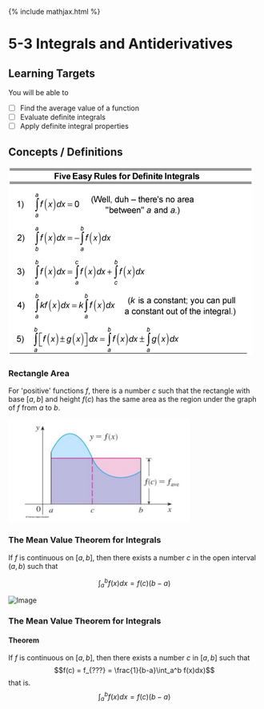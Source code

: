 {% include mathjax.html %}

# 5-3 Integrals and Antiderivatives

## Learning Targets

You will be able to
- [ ] Find the average value of a function
- [ ] Evaluate definite integrals
- [ ] Apply definite integral properties

## Concepts / Definitions

![Five Easy Rules for Definite Integrals](../assets/calculus/5-3-definite-integrals-and-antiderivatives_1.png)

### Rectangle Area

For 'positive' functions $f$, there is a number $c$ such that the rectangle with base $[a,b]$ and height $f(c)$ has the same area as the region under the graph of $f$ from $a$ to $b$.

![Rectangle under the curve](../assets/calculus/5-3-definite-integrals-and-antiderivatives_2.png)

### The Mean Value Theorem for Integrals

If $f$ is continuous on $[a,b]$, then there exists a number $c$ in the open interval $(a,b)$ such that

$$\int_a^b f(x)dx = f(c)(b-a)$$

![Image](../assets/calculus/5-3-definite-integrals-and-antiderivatives_4.png)

### The Mean Value Theorem for Integrals

#### Theorem
If $f$ is continuous on $[a,b]$, then there exists a number $c$ in $[a,b]$ such that
$$f(c) = f_{???} = \frac{1}{b-a}\int_a^b f(x)dx)$$
that is.
$$\int_a^b f(x)dx = f(c)(b-a)$$
